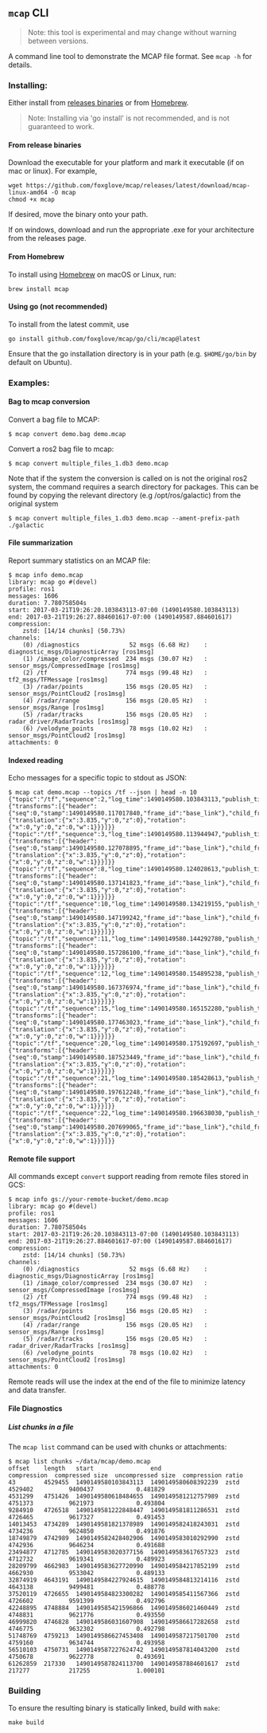 ## `mcap` CLI

> Note: this tool is experimental and may change without warning between versions.

A command line tool to demonstrate the MCAP file format. See `mcap -h` for
details.

### Installing:

Either install from [releases
binaries](https://github.com/foxglove/mcap/releases) or from [Homebrew](https://formulae.brew.sh/formula/mcap#default).

> Note: Installing via 'go install' is not recommended, and is not guaranteed
> to work.

#### From release binaries

Download the executable for your platform and mark it executable (if on mac or
linux). For example,

    wget https://github.com/foxglove/mcap/releases/latest/download/mcap-linux-amd64 -O mcap
    chmod +x mcap

If desired, move the binary onto your path.

If on windows, download and run the appropriate .exe for your architecture from
the releases page.

#### From Homebrew

To install using [Homebrew](https://brew.sh) on macOS or Linux, run:

    brew install mcap

#### Using go (not recommended)

To install from the latest commit, use

    go install github.com/foxglove/mcap/go/cli/mcap@latest

Ensure that the go installation directory is in your path (e.g. `$HOME/go/bin` by default on Ubuntu).

### Examples:

#### Bag to mcap conversion

Convert a bag file to MCAP:

<!-- cspell: disable -->

    $ mcap convert demo.bag demo.mcap

<!-- cspell: enable -->

Convert a ros2 bag file to mcap:

<!-- cspell: disable -->

    $ mcap convert multiple_files_1.db3 demo.mcap

<!-- cspell: enable -->

Note that if the system the conversion is called on is not the original ros2
system, the command requires a search directory for packages. This can be found
by copying the relevant directory (e.g /opt/ros/galactic) from the original
system

    $ mcap convert multiple_files_1.db3 demo.mcap --ament-prefix-path ./galactic

#### File summarization

Report summary statistics on an MCAP file:

<!-- cspell: disable -->

    $ mcap info demo.mcap
    library: mcap go #(devel)
    profile: ros1
    messages: 1606
    duration: 7.780758504s
    start: 2017-03-21T19:26:20.103843113-07:00 (1490149580.103843113)
    end: 2017-03-21T19:26:27.884601617-07:00 (1490149587.884601617)
    compression:
    	zstd: [14/14 chunks] (50.73%)
    channels:
      	(0) /diagnostics              52 msgs (6.68 Hz)    : diagnostic_msgs/DiagnosticArray [ros1msg]
      	(1) /image_color/compressed  234 msgs (30.07 Hz)   : sensor_msgs/CompressedImage [ros1msg]
      	(2) /tf                      774 msgs (99.48 Hz)   : tf2_msgs/TFMessage [ros1msg]
      	(3) /radar/points            156 msgs (20.05 Hz)   : sensor_msgs/PointCloud2 [ros1msg]
      	(4) /radar/range             156 msgs (20.05 Hz)   : sensor_msgs/Range [ros1msg]
      	(5) /radar/tracks            156 msgs (20.05 Hz)   : radar_driver/RadarTracks [ros1msg]
      	(6) /velodyne_points          78 msgs (10.02 Hz)   : sensor_msgs/PointCloud2 [ros1msg]
    attachments: 0

<!-- cspell: enable -->

#### Indexed reading

Echo messages for a specific topic to stdout as JSON:

    $ mcap cat demo.mcap --topics /tf --json | head -n 10
    {"topic":"/tf","sequence":2,"log_time":1490149580.103843113,"publish_time":1490149580.103843113,"data":{"transforms":[{"header":{"seq":0,"stamp":1490149580.117017840,"frame_id":"base_link"},"child_frame_id":"radar","transform":{"translation":{"x":3.835,"y":0,"z":0},"rotation":{"x":0,"y":0,"z":0,"w":1}}}]}}
    {"topic":"/tf","sequence":3,"log_time":1490149580.113944947,"publish_time":1490149580.113944947,"data":{"transforms":[{"header":{"seq":0,"stamp":1490149580.127078895,"frame_id":"base_link"},"child_frame_id":"radar","transform":{"translation":{"x":3.835,"y":0,"z":0},"rotation":{"x":0,"y":0,"z":0,"w":1}}}]}}
    {"topic":"/tf","sequence":8,"log_time":1490149580.124028613,"publish_time":1490149580.124028613,"data":{"transforms":[{"header":{"seq":0,"stamp":1490149580.137141823,"frame_id":"base_link"},"child_frame_id":"radar","transform":{"translation":{"x":3.835,"y":0,"z":0},"rotation":{"x":0,"y":0,"z":0,"w":1}}}]}}
    {"topic":"/tf","sequence":10,"log_time":1490149580.134219155,"publish_time":1490149580.134219155,"data":{"transforms":[{"header":{"seq":0,"stamp":1490149580.147199242,"frame_id":"base_link"},"child_frame_id":"radar","transform":{"translation":{"x":3.835,"y":0,"z":0},"rotation":{"x":0,"y":0,"z":0,"w":1}}}]}}
    {"topic":"/tf","sequence":11,"log_time":1490149580.144292780,"publish_time":1490149580.144292780,"data":{"transforms":[{"header":{"seq":0,"stamp":1490149580.157286100,"frame_id":"base_link"},"child_frame_id":"radar","transform":{"translation":{"x":3.835,"y":0,"z":0},"rotation":{"x":0,"y":0,"z":0,"w":1}}}]}}
    {"topic":"/tf","sequence":12,"log_time":1490149580.154895238,"publish_time":1490149580.154895238,"data":{"transforms":[{"header":{"seq":0,"stamp":1490149580.167376974,"frame_id":"base_link"},"child_frame_id":"radar","transform":{"translation":{"x":3.835,"y":0,"z":0},"rotation":{"x":0,"y":0,"z":0,"w":1}}}]}}
    {"topic":"/tf","sequence":15,"log_time":1490149580.165152280,"publish_time":1490149580.165152280,"data":{"transforms":[{"header":{"seq":0,"stamp":1490149580.177463023,"frame_id":"base_link"},"child_frame_id":"radar","transform":{"translation":{"x":3.835,"y":0,"z":0},"rotation":{"x":0,"y":0,"z":0,"w":1}}}]}}
    {"topic":"/tf","sequence":20,"log_time":1490149580.175192697,"publish_time":1490149580.175192697,"data":{"transforms":[{"header":{"seq":0,"stamp":1490149580.187523449,"frame_id":"base_link"},"child_frame_id":"radar","transform":{"translation":{"x":3.835,"y":0,"z":0},"rotation":{"x":0,"y":0,"z":0,"w":1}}}]}}
    {"topic":"/tf","sequence":21,"log_time":1490149580.185428613,"publish_time":1490149580.185428613,"data":{"transforms":[{"header":{"seq":0,"stamp":1490149580.197612248,"frame_id":"base_link"},"child_frame_id":"radar","transform":{"translation":{"x":3.835,"y":0,"z":0},"rotation":{"x":0,"y":0,"z":0,"w":1}}}]}}
    {"topic":"/tf","sequence":22,"log_time":1490149580.196638030,"publish_time":1490149580.196638030,"data":{"transforms":[{"header":{"seq":0,"stamp":1490149580.207699065,"frame_id":"base_link"},"child_frame_id":"radar","transform":{"translation":{"x":3.835,"y":0,"z":0},"rotation":{"x":0,"y":0,"z":0,"w":1}}}]}}

#### Remote file support

All commands except `convert` support reading from remote files stored in GCS:

<!-- cspell: disable -->

    $ mcap info gs://your-remote-bucket/demo.mcap
    library: mcap go #(devel)
    profile: ros1
    messages: 1606
    duration: 7.780758504s
    start: 2017-03-21T19:26:20.103843113-07:00 (1490149580.103843113)
    end: 2017-03-21T19:26:27.884601617-07:00 (1490149587.884601617)
    compression:
    	zstd: [14/14 chunks] (50.73%)
    channels:
      	(0) /diagnostics              52 msgs (6.68 Hz)    : diagnostic_msgs/DiagnosticArray [ros1msg]
      	(1) /image_color/compressed  234 msgs (30.07 Hz)   : sensor_msgs/CompressedImage [ros1msg]
      	(2) /tf                      774 msgs (99.48 Hz)   : tf2_msgs/TFMessage [ros1msg]
      	(3) /radar/points            156 msgs (20.05 Hz)   : sensor_msgs/PointCloud2 [ros1msg]
      	(4) /radar/range             156 msgs (20.05 Hz)   : sensor_msgs/Range [ros1msg]
      	(5) /radar/tracks            156 msgs (20.05 Hz)   : radar_driver/RadarTracks [ros1msg]
      	(6) /velodyne_points          78 msgs (10.02 Hz)   : sensor_msgs/PointCloud2 [ros1msg]
    attachments: 0

<!-- cspell: enable -->

Remote reads will use the index at the end of the file to minimize latency and data transfer.

#### File Diagnostics

##### List chunks in a file

The `mcap list` command can be used with chunks or attachments:

    $ mcap list chunks ~/data/mcap/demo.mcap
    offset    length   start                end                  compression  compressed size  uncompressed size  compression ratio
    43        4529455  1490149580103843113  1490149580608392239  zstd         4529402          9400437            0.481829
    4531299   4751426  1490149580618484655  1490149581212757989  zstd         4751373          9621973            0.493804
    9284910   4726518  1490149581222848447  1490149581811286531  zstd         4726465          9617327            0.491453
    14013453  4734289  1490149581821378989  1490149582418243031  zstd         4734236          9624850            0.491876
    18749879  4742989  1490149582428402906  1490149583010292990  zstd         4742936          9646234            0.491688
    23494877  4712785  1490149583020377156  1490149583617657323  zstd         4712732          9619341            0.489923
    28209799  4662983  1490149583627720990  1490149584217852199  zstd         4662930          9533042            0.489133
    32874919  4643191  1490149584227924615  1490149584813214116  zstd         4643138          9499481            0.488778
    37520119  4726655  1490149584823300282  1490149585411567366  zstd         4726602          9591399            0.492796
    42248895  4748884  1490149585421596866  1490149586021460449  zstd         4748831          9621776            0.493550
    46999820  4746828  1490149586031607908  1490149586617282658  zstd         4746775          9632302            0.492798
    51748769  4759213  1490149586627453408  1490149587217501700  zstd         4759160          9634744            0.493958
    56510103  4750731  1490149587227624742  1490149587814043200  zstd         4750678          9622778            0.493691
    61262859  217330   1490149587824113700  1490149587884601617  zstd         217277           217255             1.000101

### Building

To ensure the resulting binary is statically linked, build with `make`:

    make build
